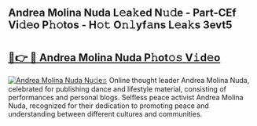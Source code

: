 ## Andrea Molina Nuda L𝚎a𝚔ed N𝚞𝚍e - Part-CEf Vi𝚍𝚎o P𝚑𝚘tos - H𝚘𝚝 O𝚗𝚕yf𝚊ns L𝚎a𝚔s 3evt5

# <h2><a href="http://kf0tpgr.oniu.top/?m=Andrea+Molina+Nuda">🔗👉 🔴 Andrea Molina Nuda P𝚑ot𝚘𝚜 V𝚒d𝚎o</a></h2>

[![Andrea Molina Nuda Nu𝚍e𝚜](https://i.imgur.com/0qMVB7G.gif)](http://kf0tpgr.oniu.top/?m=Andrea+Molina+Nuda)
Online thought leader Andrea Molina Nuda, celebrated for publishing dance and lifestyle material, consisting of performances and personal blogs. Selfless peace activist Andrea Molina Nuda, recognized for their dedication to promoting peace and understanding between different cultures and communities.  

